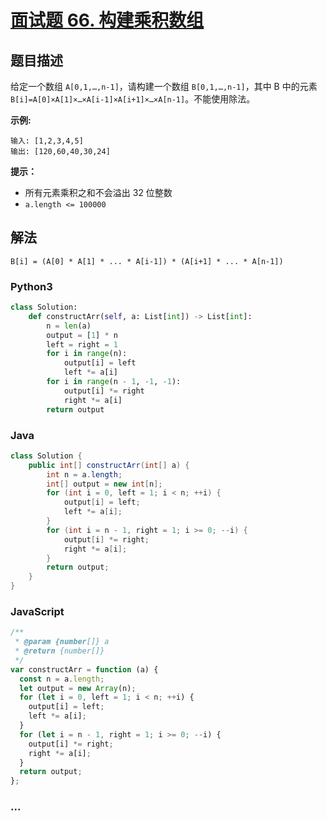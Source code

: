 # [面试题 66. 构建乘积数组](https://leetcode-cn.com/problems/gou-jian-cheng-ji-shu-zu-lcof/)

## 题目描述

<!-- 这里写题目描述 -->

给定一个数组 `A[0,1,…,n-1]`，请构建一个数组 `B[0,1,…,n-1]`，其中 B 中的元素 `B[i]=A[0]×A[1]×…×A[i-1]×A[i+1]×…×A[n-1]`。不能使用除法。

**示例:**

```
输入: [1,2,3,4,5]
输出: [120,60,40,30,24]
```

**提示：**

- 所有元素乘积之和不会溢出 32 位整数
- `a.length <= 100000`

## 解法

<!-- 这里可写通用的实现逻辑 -->

`B[i] = (A[0] * A[1] * ... * A[i-1]) * (A[i+1] * ... * A[n-1])`

<!-- tabs:start -->

### **Python3**

<!-- 这里可写当前语言的特殊实现逻辑 -->

```python
class Solution:
    def constructArr(self, a: List[int]) -> List[int]:
        n = len(a)
        output = [1] * n
        left = right = 1
        for i in range(n):
            output[i] = left
            left *= a[i]
        for i in range(n - 1, -1, -1):
            output[i] *= right
            right *= a[i]
        return output
```

### **Java**

<!-- 这里可写当前语言的特殊实现逻辑 -->

```java
class Solution {
    public int[] constructArr(int[] a) {
        int n = a.length;
        int[] output = new int[n];
        for (int i = 0, left = 1; i < n; ++i) {
            output[i] = left;
            left *= a[i];
        }
        for (int i = n - 1, right = 1; i >= 0; --i) {
            output[i] *= right;
            right *= a[i];
        }
        return output;
    }
}
```

### **JavaScript**

```js
/**
 * @param {number[]} a
 * @return {number[]}
 */
var constructArr = function (a) {
  const n = a.length;
  let output = new Array(n);
  for (let i = 0, left = 1; i < n; ++i) {
    output[i] = left;
    left *= a[i];
  }
  for (let i = n - 1, right = 1; i >= 0; --i) {
    output[i] *= right;
    right *= a[i];
  }
  return output;
};
```

### **...**

```

```

<!-- tabs:end -->
